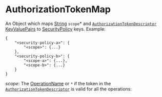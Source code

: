 # AuthorizationTokenMap

An Object which maps [String](../primitives.md#string) `scope`* and [`AuthorizationTokenDescriptor`](./authorization-token-descriptor.md) [KeyValuePairs](../primitives.md#keyvaluepair) to [SecurityPolicy](../primitives.md#securitypolicy) keys. Example:

```
{
    "<security-policy-a>": {
        "<scope>": {...}
    },
    "<security-policy-b>": {
        "<scope-a>": {...},
        "<scope-b>": {...}
    }
}
```
_scope_: The [OperationName](../primitives.md#operationname) or `*` if the token in the [`AuthorizationTokenDescriptor`](./authorization-token-descriptor.md) is valid for all the operations:  